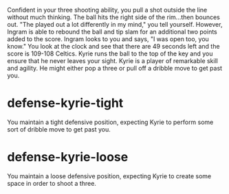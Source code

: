 Confident in your three shooting ability, you pull a shot outside the line without much thinking.  The ball hits the right side of the rim...then bounces out.  "The played out a lot differently in my mind," you tell yourself.  However, Ingram is able to rebound the ball and tip slam for an additional two points added to the score.  Ingram looks to you and says, "I was open too, you know."  You look at the clock and see that there are 49 seconds left and the score is 109-108 Celtics.  Kyrie runs the ball to the top of the key and you ensure that he never leaves your sight.  Kyrie is a player of remarkable skill and agility.  He might either pop a three or pull off a dribble move to get past you.

# defense-kyrie-tight
You maintain a tight defensive position, expecting Kyrie to perform some sort of dribble move to get past you.

# defense-kyrie-loose
You maintain a loose defensive position, expecting Kyrie to create some space in order to shoot a three.
